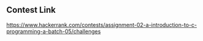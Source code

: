 ## Contest Link

https://www.hackerrank.com/contests/assignment-02-a-introduction-to-c-programming-a-batch-05/challenges
